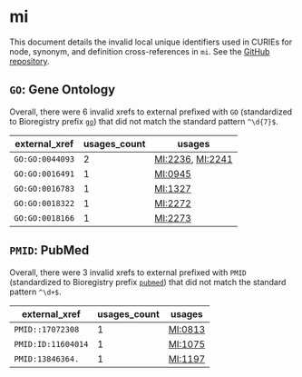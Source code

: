 # mi

This document details the invalid local unique identifiers used in CURIEs
for node, synonym, and definition cross-references in `mi`. See the [GitHub repository](https://github.com/HUPO-PSI/psi-mi-CV).


## `GO`: Gene Ontology

Overall, there were 6 invalid
xrefs to external prefixed with `GO` (standardized to Bioregistry
prefix [`go`](https://bioregistry.io/go)) that
did not match the standard pattern `^\d{7}$`.

| external_xref   |   usages_count | usages                                                                                               |
|-----------------|----------------|------------------------------------------------------------------------------------------------------|
| `GO:GO:0044093` |              2 | [MI:2236](http://purl.obolibrary.org/obo/MI_2236), [MI:2241](http://purl.obolibrary.org/obo/MI_2241) |
| `GO:GO:0016491` |              1 | [MI:0945](http://purl.obolibrary.org/obo/MI_0945)                                                    |
| `GO:GO:0016783` |              1 | [MI:1327](http://purl.obolibrary.org/obo/MI_1327)                                                    |
| `GO:GO:0018322` |              1 | [MI:2272](http://purl.obolibrary.org/obo/MI_2272)                                                    |
| `GO:GO:0018166` |              1 | [MI:2273](http://purl.obolibrary.org/obo/MI_2273)                                                    |

## `PMID`: PubMed

Overall, there were 3 invalid
xrefs to external prefixed with `PMID` (standardized to Bioregistry
prefix [`pubmed`](https://bioregistry.io/pubmed)) that
did not match the standard pattern `^\d+$`.

| external_xref      |   usages_count | usages                                            |
|--------------------|----------------|---------------------------------------------------|
| `PMID::17072308`   |              1 | [MI:0813](http://purl.obolibrary.org/obo/MI_0813) |
| `PMID:ID:11604014` |              1 | [MI:1075](http://purl.obolibrary.org/obo/MI_1075) |
| `PMID:13846364.`   |              1 | [MI:1197](http://purl.obolibrary.org/obo/MI_1197) |

